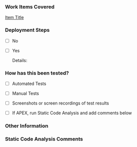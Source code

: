 ### Work Items Covered

<!-- Please provide links to the work items covered in PR -->

[Item Title](url)

### Deployment Steps

<!-- Are there additional deployment steps in the user story? -->

- [ ] No
- [ ] Yes

  Details:

### How has this been tested?

- [ ] Automated Tests
<!-- Describe Testing Approach -->
- [ ] Manual Tests
<!-- Describe the steps taken when testing this PR manually -->
- [ ] Screenshots or screen recordings of test results
<!-- Include test documentation to make it easier to review the PR -->
- [ ] If APEX, run Static Code Analysis and add comments below
<!-- Include before and after SCA scores -->

### Other Information

<!--
Provide additional information relevant to reviewers ex.:
- Justification for no tests
- Alternate approaches considered
- Changes that Break existing features
-->

### Static Code Analysis Comments

<!--
Provide additional information relevant to Static Code Analysis:
- Justification for supressing warnings
- Known issues?
-->

<!--
[Markdown Cheatsheet](https://enterprise.github.com/downloads/en/markdown-cheatsheet.pdf)
-->

